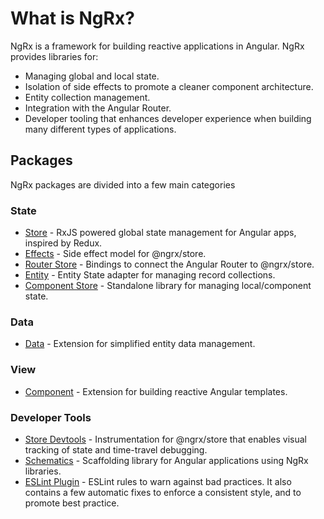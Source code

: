 <h1 class="no-toc">What is NgRx?</h1>

NgRx is a framework for building reactive applications in Angular. NgRx provides libraries for:

- Managing global and local state.
- Isolation of side effects to promote a cleaner component architecture.
- Entity collection management.
- Integration with the Angular Router.
- Developer tooling that enhances developer experience when building many different types of applications.

## Packages

NgRx packages are divided into a few main categories

### State

- [Store](guide/store) - RxJS powered global state management for Angular apps, inspired by Redux.
- [Effects](guide/effects) - Side effect model for @ngrx/store.
- [Router Store](guide/router-store) - Bindings to connect the Angular Router to @ngrx/store.
- [Entity](guide/entity) - Entity State adapter for managing record collections.
- [Component Store](guide/component-store) - Standalone library for managing local/component state.

### Data

- [Data](guide/data) - Extension for simplified entity data management.

### View

- [Component](guide/component) - Extension for building reactive Angular templates.

### Developer Tools

- [Store Devtools](guide/store-devtools) - Instrumentation for @ngrx/store that enables visual tracking of state and time-travel debugging.
- [Schematics](guide/schematics) - Scaffolding library for Angular applications using NgRx libraries.
- [ESLint Plugin](guide/eslint-plugin) - ESLint rules to warn against bad practices. It also contains a few automatic fixes to enforce a consistent style, and to promote best practice.
